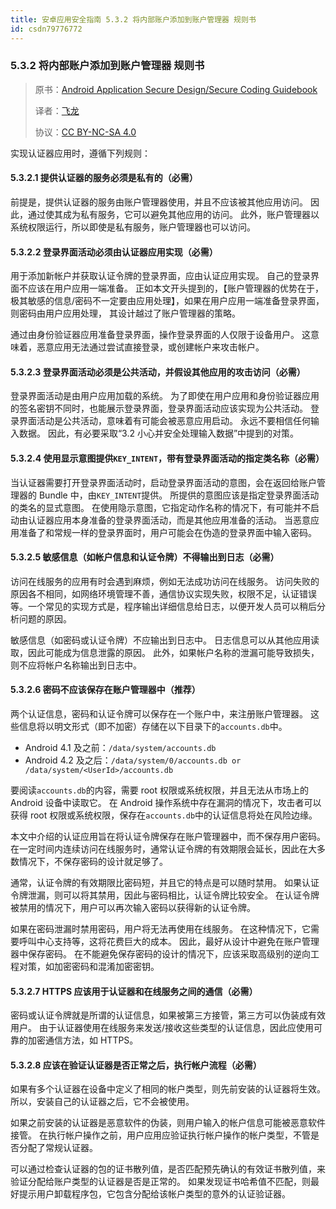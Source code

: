 ```yaml
---
title: 安卓应用安全指南 5.3.2 将内部账户添加到账户管理器 规则书
id: csdn79776772
---
```


### 5.3.2 将内部账户添加到账户管理器 规则书

> 原书：[Android Application Secure Design/Secure Coding Guidebook](http://www.jssec.org/dl/android_securecoding_en.pdf)
> 
> 译者：[飞龙](https://github.com/wizardforcel)
> 
> 协议：[CC BY-NC-SA 4.0](http://creativecommons.org/licenses/by-nc-sa/4.0/)

实现认证器应用时，遵循下列规则：

#### 5.3.2.1 提供认证器的服务必须是私有的（必需）

前提是，提供认证器的服务由账户管理器使用，并且不应该被其他应用访问。 因此，通过使其成为私有服务，它可以避免其他应用的访问。 此外，账户管理器以系统权限运行，所以即使是私有服务，账户管理器也可以访问。

#### 5.3.2.2 登录界面活动必须由认证器应用实现（必需）

用于添加新帐户并获取认证令牌的登录界面，应由认证应用实现。 自己的登录界面不应该在用户应用一端准备。 正如本文开头提到的，【账户管理器的优势在于，极其敏感的信息/密码不一定要由应用处理】，如果在用户应用一端准备登录界面，则密码由用户应用处理， 其设计越过了账户管理器的策略。

通过由身份验证器应用准备登录界面，操作登录界面的人仅限于设备用户。 这意味着，恶意应用无法通过尝试直接登录，或创建帐户来攻击帐户。

#### 5.3.2.3 登录界面活动必须是公共活动，并假设其他应用的攻击访问（必需）

登录界面活动是由用户应用加载的系统。 为了即使在用户应用和身份验证器应用的签名密钥不同时，也能展示登录界面，登录界面活动应该实现为公共活动。 登录界面活动是公共活动，意味着有可能会被恶意应用启动。 永远不要相信任何输入数据。 因此，有必要采取“3.2 小心并安全处理输入数据”中提到的对策。

#### 5.3.2.4 使用显示意图提供`KEY_INTENT`，带有登录界面活动的指定类名称（必需）

当认证器需要打开登录界面活动时，启动登录界面活动的意图，会在返回给账户管理器的 Bundle 中，由`KEY_INTENT`提供。 所提供的意图应该是指定登录界面活动的类名的显式意图。 在使用隐示意图，它指定动作名称的情况下，有可能并不启动由认证器应用本身准备的登录界面活动，而是其他应用准备的活动。 当恶意应用准备了和常规一样的登录界面时，用户可能会在伪造的登录界面中输入密码。

#### 5.3.2.5 敏感信息（如帐户信息和认证令牌）不得输出到日志（必需）

访问在线服务的应用有时会遇到麻烦，例如无法成功访问在线服务。 访问失败的原因各不相同，如网络环境管理不善，通信协议实现失败，权限不足，认证错误等。一个常见的实现方式是，程序输出详细信息给日志，以便开发人员可以稍后分析问题的原因。

敏感信息（如密码或认证令牌）不应输出到日志中。 日志信息可以从其他应用读取，因此可能成为信息泄露的原因。 此外，如果帐户名称的泄漏可能导致损失，则不应将帐户名称输出到日志中。

#### 5.3.2.6 密码不应该保存在账户管理器中（推荐）

两个认证信息，密码和认证令牌可以保存在一个账户中，来注册账户管理器。 这些信息将以明文形式（即不加密）存储在以下目录下的`accounts.db`中。

*   Android 4.1 及之前：`/data/system/accounts.db`
*   Android 4.2 及之后：`/data/system/0/accounts.db or /data/system/<UserId>/accounts.db`

要阅读`accounts.db`的内容，需要 root 权限或系统权限，并且无法从市场上的 Android 设备中读取它。 在 Android 操作系统中存在漏洞的情况下，攻击者可以获得 root 权限或系统权限，保存在`accounts.db`中的认证信息将处在风险边缘。

本文中介绍的认证应用旨在将认证令牌保存在账户管理器中，而不保存用户密码。 在一定时间内连续访问在线服务时，通常认证令牌的有效期限会延长，因此在大多数情况下，不保存密码的设计就足够了。

通常，认证令牌的有效期限比密码短，并且它的特点是可以随时禁用。 如果认证令牌泄漏，则可以将其禁用，因此与密码相比，认证令牌比较安全。 在认证令牌被禁用的情况下，用户可以再次输入密码以获得新的认证令牌。

如果在密码泄漏时禁用密码，用户将无法再使用在线服务。 在这种情况下，它需要呼叫中心支持等，这将花费巨大的成本。 因此，最好从设计中避免在账户管理器中保存密码。 在不能避免保存密码的设计的情况下，应该采取高级别的逆向工程对策，如加密密码和混淆加密密钥。

#### 5.3.2.7 HTTPS 应该用于认证器和在线服务之间的通信（必需）

密码或认证令牌就是所谓的认证信息，如果被第三方接管，第三方可以伪装成有效用户。 由于认证器使用在线服务来发送/接收这些类型的认证信息，因此应使用可靠的加密通信方法，如 HTTPS。

#### 5.3.2.8 应该在验证认证器是否正常之后，执行帐户流程（必需）

如果有多个认证器在设备中定义了相同的帐户类型，则先前安装的认证器将生效。 所以，安装自己的认证器之后，它不会被使用。

如果之前安装的认证器是恶意软件的伪装，则用户输入的帐户信息可能被恶意软件接管。 在执行帐户操作之前，用户应用应验证执行帐户操作的帐户类型，不管是否分配了常规认证器。

可以通过检查认证器的包的证书散列值，是否匹配预先确认的有效证书散列值，来验证分配给账户类型的认证器是否是正常的。 如果发现证书哈希值不匹配，则最好提示用户卸载程序包，它包含分配给该帐户类型的意外的认证验证器。